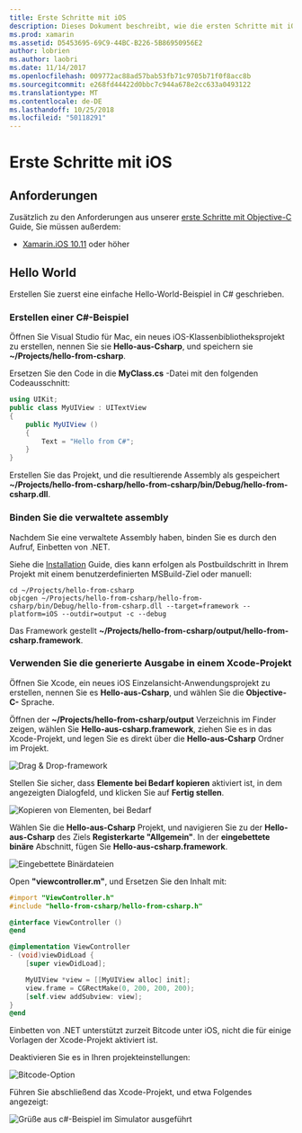 ```yaml
---
title: Erste Schritte mit iOS
description: Dieses Dokument beschreibt, wie die ersten Schritte mit iOS mit Einbetten von .NET. Es erläutert die Anforderungen und stellt eine Beispiel-app, um zu veranschaulichen, wie Sie eine verwaltete Assembly zu binden, und verwenden Sie die Ausgabe in einem Xcode-Projekt.
ms.prod: xamarin
ms.assetid: D5453695-69C9-44BC-B226-5B86950956E2
author: lobrien
ms.author: laobri
ms.date: 11/14/2017
ms.openlocfilehash: 009772ac88ad57bab53fb71c9705b71f0f8acc8b
ms.sourcegitcommit: e268fd44422d0bbc7c944a678e2cc633a0493122
ms.translationtype: MT
ms.contentlocale: de-DE
ms.lasthandoff: 10/25/2018
ms.locfileid: "50118291"
---
```

# <a name="getting-started-with-ios"></a>Erste Schritte mit iOS

## <a name="requirements"></a>Anforderungen

Zusätzlich zu den Anforderungen aus unserer [erste Schritte mit Objective-C](~/tools/dotnet-embedding/get-started/objective-c/index.md) Guide, Sie müssen außerdem:

* [Xamarin.iOS 10.11](https://visualstudio.microsoft.com/xamarin/) oder höher

## <a name="hello-world"></a>Hello World

Erstellen Sie zuerst eine einfache Hello-World-Beispiel in C# geschrieben.

### <a name="create-c-sample"></a>Erstellen einer C#-Beispiel

Öffnen Sie Visual Studio für Mac, ein neues iOS-Klassenbibliotheksprojekt zu erstellen, nennen Sie sie **Hello-aus-Csharp**, und speichern sie **~/Projects/hello-from-csharp**.

Ersetzen Sie den Code in die **MyClass.cs** -Datei mit den folgenden Codeausschnitt:

```csharp
using UIKit;
public class MyUIView : UITextView
{
    public MyUIView ()
    {
        Text = "Hello from C#";
    }
}
```

Erstellen Sie das Projekt, und die resultierende Assembly als gespeichert **~/Projects/hello-from-csharp/hello-from-csharp/bin/Debug/hello-from-csharp.dll**.

### <a name="bind-the-managed-assembly"></a>Binden Sie die verwaltete assembly

Nachdem Sie eine verwaltete Assembly haben, binden Sie es durch den Aufruf, Einbetten von .NET.

Siehe die [Installation](~/tools/dotnet-embedding/get-started/install/install.md) Guide, dies kann erfolgen als Postbuildschritt in Ihrem Projekt mit einem benutzerdefinierten MSBuild-Ziel oder manuell:

```shell
cd ~/Projects/hello-from-csharp
objcgen ~/Projects/hello-from-csharp/hello-from-csharp/bin/Debug/hello-from-csharp.dll --target=framework --platform=iOS --outdir=output -c --debug
```

Das Framework gestellt **~/Projects/hello-from-csharp/output/hello-from-csharp.framework**.

### <a name="use-the-generated-output-in-an-xcode-project"></a>Verwenden Sie die generierte Ausgabe in einem Xcode-Projekt

Öffnen Sie Xcode, ein neues iOS Einzelansicht-Anwendungsprojekt zu erstellen, nennen Sie es **Hello-aus-Csharp**, und wählen Sie die **Objective-C-** Sprache.

Öffnen der **~/Projects/hello-from-csharp/output** Verzeichnis im Finder zeigen, wählen Sie **Hello-aus-csharp.framework**, ziehen Sie es in das Xcode-Projekt, und legen Sie es direkt über die **Hello-aus-Csharp**  Ordner im Projekt.

![Drag & Drop-framework](ios-images/hello-from-csharp-ios-drag-drop-framework.png)

Stellen Sie sicher, dass **Elemente bei Bedarf kopieren** aktiviert ist, in dem angezeigten Dialogfeld, und klicken Sie auf **Fertig stellen**.

![Kopieren von Elementen, bei Bedarf](ios-images/hello-from-csharp-ios-copy-items-if-needed.png)

Wählen Sie die **Hello-aus-Csharp** Projekt, und navigieren Sie zu der **Hello-aus-Csharp** des Ziels **Registerkarte "Allgemein"**. In der **eingebettete binäre** Abschnitt, fügen Sie **Hello-aus-csharp.framework**.

![Eingebettete Binärdateien](ios-images/hello-from-csharp-ios-embedded-binaries.png)

Open **"viewcontroller.m"**, und Ersetzen Sie den Inhalt mit:

```objective-c
#import "ViewController.h"
#include "hello-from-csharp/hello-from-csharp.h"

@interface ViewController ()
@end

@implementation ViewController
- (void)viewDidLoad {
    [super viewDidLoad];

    MyUIView *view = [[MyUIView alloc] init];
    view.frame = CGRectMake(0, 200, 200, 200);
    [self.view addSubview: view];
}
@end
```

Einbetten von .NET unterstützt zurzeit Bitcode unter iOS, nicht die für einige Vorlagen der Xcode-Projekt aktiviert ist. 

Deaktivieren Sie es in Ihren projekteinstellungen:

![Bitcode-Option](../../images/ios-bitcode-option.png)

Führen Sie abschließend das Xcode-Projekt, und etwa Folgendes angezeigt:

![Grüße aus c#-Beispiel im Simulator ausgeführt](ios-images/hello-from-csharp-ios.png)
